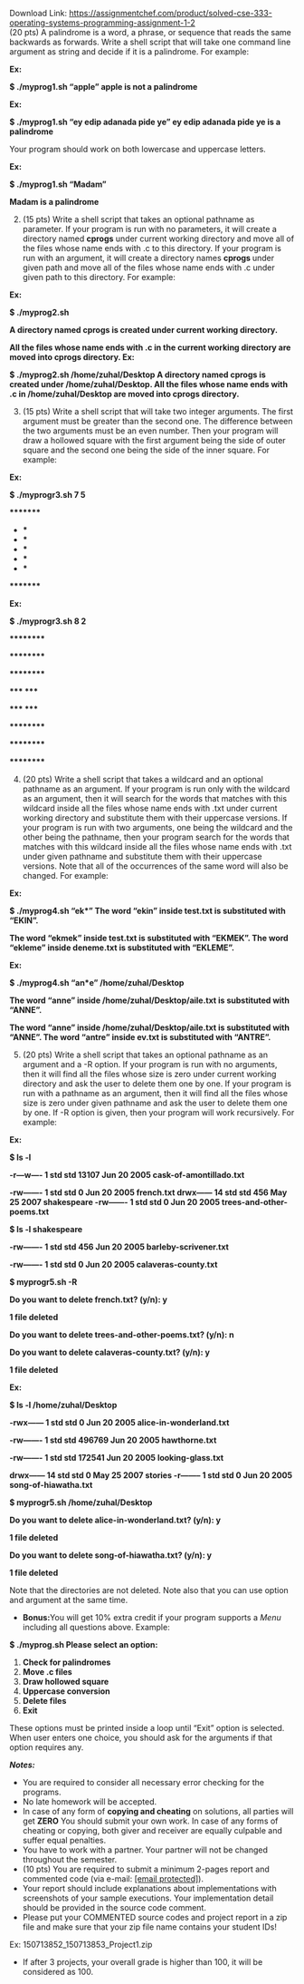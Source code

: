Download Link: https://assignmentchef.com/product/solved-cse-333-operating-systems-programming-assignment-1-2
<br>
<strong> </strong>(20 pts) A palindrome is a word, a phrase, or sequence that reads the same backwards as forwards. Write a shell script that will take one command line argument as string and decide if it is a palindrome. For example:

<strong>Ex:</strong>

<strong>$ ./myprog1.sh “apple” apple is not a palindrome</strong>

<strong>Ex:</strong>

<strong>$ ./myprog1.sh “ey edip adanada pide ye”  ey edip adanada pide ye is a palindrome</strong>

Your program should work on both lowercase and uppercase letters.

<strong>Ex:</strong>

<strong>$ ./myprog1.sh “Madam”</strong>

<strong>        Madam is a palindrome</strong>

<ol start="2">

 <li>(15 pts) Write a shell script that takes an optional pathname as parameter. If your program is run with no parameters, it will create a directory named <strong>cprogs</strong> under current working directory and move all of the files whose name ends with .c to this directory. If your program is run with an argument, it will create a directory names <strong>cprogs </strong>under given path and move all of the files whose name ends with .c under given path to this directory. For example:</li>

</ol>

<strong>Ex:</strong>

<strong>$ ./myprog2.sh </strong>

<strong>A directory named cprogs is created under current working directory.</strong>

<strong>All the files whose name ends with .c in the current working directory are moved into cprogs directory. </strong><strong>Ex:</strong>

<strong>$ ./myprog2.sh /home/zuhal/Desktop A directory named cprogs is created under /home/zuhal/Desktop. All the files whose name ends with .c in /home/zuhal/Desktop are moved into cprogs directory.</strong>

<ol start="3">

 <li>(15 pts) Write a shell script that will take two integer arguments. The first argument must be greater than the second one. The difference between the two arguments must be an even number. Then your program will draw a hollowed square with the first argument being the side of outer square and the second one being the side of the inner square. For example:</li>

</ol>

<strong>Ex:</strong>

<strong>$ ./myprogr3.sh 7 5</strong>

<strong>*******</strong>

<ul>

 <li><strong>*</strong></li>

 <li><strong>*</strong></li>

 <li><strong>*</strong></li>

 <li><strong>*</strong></li>

 <li><strong>*</strong></li>

</ul>

<strong>*******</strong>

<strong>Ex:</strong>

<strong>$ ./myprogr3.sh 8 2</strong>

<strong>********</strong>

<strong>********</strong>

<strong>********</strong>

<strong>***  ***</strong>

<strong>***  ***</strong>

<strong>********</strong>

<strong>********</strong>

<strong>********</strong>

<ol start="4">

 <li>(20 pts) Write a shell script that takes a wildcard and an optional pathname as an argument. If your program is run only with the wildcard as an argument, then it will search for the words that matches with this wildcard inside all the files whose name ends with .txt under current working directory and substitute them with their uppercase versions. If your program is run with two arguments, one being the wildcard and the other being the pathname, then your program search for the words that matches with this wildcard inside all the files whose name ends with .txt under given pathname and substitute them with their uppercase versions. Note that all of the occurrences of the same word will also be changed. For example:</li>

</ol>

<strong>Ex:</strong>

<strong>$ ./myprog4.sh “ek*”  The word “ekin” inside test.txt is substituted with “EKIN”.</strong>

<strong> The word “ekmek” inside test.txt is substituted with “EKMEK”.  The word “ekleme” inside deneme.txt is substituted with “EKLEME”.</strong>

<strong>Ex:</strong>

<strong>$ ./myprog4.sh “an*e” /home/zuhal/Desktop</strong>

<strong> The word “anne” inside /home/zuhal/Desktop/aile.txt is substituted with “ANNE”.</strong>

<strong> The word “anne” inside /home/zuhal/Desktop/aile.txt is substituted with “ANNE”.  The word “antre” inside ev.txt is substituted with “ANTRE”.</strong>

<ol start="5">

 <li>(20 pts) Write a shell script that takes an optional pathname as an argument and a -R option. If your program is run with no arguments, then it will find all the files whose size is zero under current working directory and ask the user to delete them one by one. If your program is run with a pathname as an argument, then it will find all the files whose size is zero under given pathname and ask the user to delete them one by one. If -R option is given, then your program will work recursively. For example:</li>

</ol>

<strong>Ex:</strong>

<strong>$ ls -l</strong>

<strong>-r—w—- 1 std std 13107 Jun 20 2005 cask-of-amontillado.txt</strong>

<strong>-rw——- 1 std std 0 Jun 20 2005 french.txt drwx—— 14 std std 456 May 25 2007 shakespeare -rw——- 1 std std 0 Jun 20 2005 trees-and-other-poems.txt</strong>

<strong>$ ls -l shakespeare</strong>

<strong>-rw——- 1 std std 456 Jun 20 2005 barleby-scrivener.txt</strong>

<strong>-rw——- 1 std std 0 Jun 20 2005 calaveras-county.txt</strong>

<strong>$ myprogr5.sh -R</strong>

<strong>Do you want to delete french.txt? (y/n): y</strong>

<strong>1 file deleted</strong>

<strong>    Do you want to delete trees-and-other-poems.txt? (y/n): n</strong>

<strong>Do you want to delete calaveras-county.txt? (y/n): y</strong>

<strong>1 file deleted</strong>

<strong>Ex:</strong>

<strong>$ ls -l /home/zuhal/Desktop</strong>

<strong>-rwx—— 1 std std 0 Jun 20 2005 alice-in-wonderland.txt</strong>

<strong>-rw——- 1 std std 496769 Jun 20 2005 hawthorne.txt</strong>

<strong>-rw——- 1 std std 172541 Jun 20 2005 looking-glass.txt</strong>

<strong>drwx—— 14 std std 0 May 25 2007 stories -r——– 1 std std 0 Jun 20 2005 song-of-hiawatha.txt</strong>

<strong>$ myprogr5.sh /home/zuhal/Desktop</strong>

<strong>Do you want to delete alice-in-wonderland.txt? (y/n): y</strong>

<strong>1 file deleted</strong>

<strong>    Do you want to delete song-of-hiawatha.txt? (y/n): y</strong>

<strong>1 file deleted</strong>

Note that the directories are not deleted. Note also that you can use option and argument at the same time.

<ul>

 <li><strong>Bonus:</strong>You will get 10% extra credit if your program supports a <em>Menu</em> including all questions above. Example:</li>

</ul>

<strong>$ ./myprog.sh  </strong><strong>Please select an option:</strong>

<ol>

 <li><strong>Check for palindromes</strong></li>

 <li><strong>Move .c files</strong></li>

 <li><strong>Draw hollowed square</strong></li>

 <li><strong>Uppercase conversion</strong></li>

 <li><strong>Delete files</strong></li>

 <li><strong>Exit</strong></li>

</ol>

These options must be printed inside a loop until “Exit” option is selected. When user enters one choice, you should ask for the arguments if that option requires any.

<strong><em>Notes:</em></strong>

<ul>

 <li>You are required to consider all necessary error checking for the programs.</li>

 <li>No late homework will be accepted.</li>

 <li>In case of any form of <strong>copying and cheating</strong> on solutions, all parties will get <strong>ZERO</strong> You should submit your own work. In case of any forms of cheating or copying, both giver and receiver are equally culpable and suffer equal penalties.</li>

 <li>You have to work with a partner. Your partner will not be changed throughout the semester.</li>

 <li>(10 pts) You are required to submit a minimum 2-pages report and commented code (via e-mail: <a href="/cdn-cgi/l/email-protection" class="__cf_email__" data-cfemail="5020223f3a3533242310373d31393c7e333f3d">[email protected]</a>).</li>

 <li>Your report should include explanations about implementations with screenshots of your sample executions. Your implementation detail should be provided in the source code comment.</li>

 <li>Please put your COMMENTED source codes and project report in a zip file and make sure that your zip file name contains your student IDs!</li>

</ul>

Ex: 150713852_150713853_Project1.zip

<ul>

 <li>If after 3 projects, your overall grade is higher than 100, it will be considered as 100.</li>

</ul>